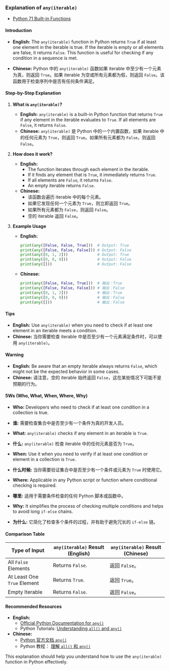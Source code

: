 ### Explanation of `any(iterable)`

- [Python 71 Built-in Functions](https://github.com/uwspstar/20-Day-Challenge-List/blob/main/Python/Built-in%20Functions/Readme.md)
  
#### Introduction

- **English:** The `any(iterable)` function in Python returns `True` if at least one element in the iterable is true. If the iterable is empty or all elements are false, it returns `False`. This function is useful for checking if any condition in a sequence is met.

- **Chinese:** Python 中的 `any(iterable)` 函数如果 iterable 中至少有一个元素为真，则返回 `True`。如果 iterable 为空或所有元素都为假，则返回 `False`。该函数用于检查序列中是否有任何条件满足。

#### Step-by-Step Explanation

1. **What is `any(iterable)`?**
   - **English:** `any(iterable)` is a built-in Python function that returns `True` if any element in the iterable evaluates to `True`. If all elements are `False`, it returns `False`.
   - **Chinese:** `any(iterable)` 是 Python 中的一个内置函数，如果 iterable 中的任何元素为 `True`，则返回 `True`。如果所有元素都为 `False`，则返回 `False`。

2. **How does it work?**
   - **English:** 
     - The function iterates through each element in the iterable.
     - If it finds any element that is `True`, it immediately returns `True`.
     - If all elements are `False`, it returns `False`.
     - An empty iterable returns `False`.
   - **Chinese:** 
     - 该函数会遍历 iterable 中的每个元素。
     - 如果它发现任何一个元素为 `True`，则立即返回 `True`。
     - 如果所有元素都为 `False`，则返回 `False`。
     - 空的 iterable 返回 `False`。

3. **Example Usage**
   - **English:** 
     ```python
     print(any([False, False, True]))  # Output: True
     print(any([False, False, False])) # Output: False
     print(any([0, 1, 2]))             # Output: True
     print(any([0, 0, 0]))             # Output: False
     print(any([]))                    # Output: False
     ```
   - **Chinese:** 
     ```python
     print(any([False, False, True]))  # 输出：True
     print(any([False, False, False])) # 输出：False
     print(any([0, 1, 2]))             # 输出：True
     print(any([0, 0, 0]))             # 输出：False
     print(any([]))                    # 输出：False
     ```

#### Tips

- **English:** Use `any(iterable)` when you need to check if at least one element in an iterable meets a condition.
- **Chinese:** 当你需要检查 iterable 中是否至少有一个元素满足条件时，可以使用 `any(iterable)`。

#### Warning

- **English:** Be aware that an empty iterable always returns `False`, which might not be the expected behavior in some cases.
- **Chinese:** 请注意，空的 iterable 始终返回 `False`，这在某些情况下可能不是预期的行为。

#### 5Ws (Who, What, When, Where, Why)

- **Who:** Developers who need to check if at least one condition in a collection is true.
- **谁:** 需要检查集合中是否至少有一个条件为真的开发人员。

- **What:** `any(iterable)` checks if any element in an iterable is `True`.
- **什么:** `any(iterable)` 检查 iterable 中的任何元素是否为 `True`。

- **When:** Use it when you need to verify if at least one condition or element in a collection is `True`.
- **什么时候:** 当你需要验证集合中是否至少有一个条件或元素为 `True` 时使用它。

- **Where:** Applicable in any Python script or function where conditional checking is required.
- **哪里:** 适用于需要条件检查的任何 Python 脚本或函数中。

- **Why:** It simplifies the process of checking multiple conditions and helps to avoid long `if-else` chains.
- **为什么:** 它简化了检查多个条件的过程，并有助于避免冗长的 `if-else` 链。

#### Comparison Table

| Type of Input  | `any(iterable)` Result (English) | `any(iterable)` Result (Chinese) |
|----------------|---------------------------------|---------------------------------|
| All `False` Elements | Returns `False`. | 返回 `False`。 |
| At Least One `True` Element | Returns `True`. | 返回 `True`。 |
| Empty Iterable | Returns `False`. | 返回 `False`。 |

#### Recommended Resources

- **English:** 
  - [Official Python Documentation for `any()`](https://docs.python.org/3/library/functions.html#any)
  - Python Tutorials: [Understanding `all()` and `any()`](https://realpython.com/python-any-all/)
- **Chinese:** 
  - [Python 官方文档 `any()`](https://docs.python.org/zh-cn/3/library/functions.html#any)
  - Python 教程： [理解 `all()` 和 `any()`](https://realpython.com/python-any-all/)

This explanation should help you understand how to use the `any(iterable)` function in Python effectively.

